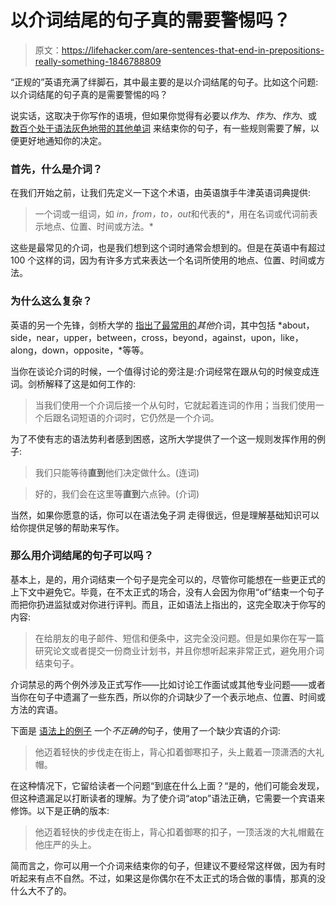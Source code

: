 # 以介词结尾的句子真的需要警惕吗？

> 原文：<https://lifehacker.com/are-sentences-that-end-in-prepositions-really-something-1846788809>

“正规的”英语充满了绊脚石，其中最主要的是以介词结尾的句子。比如这个问题:以介词结尾的句子真的是需要警惕的吗？



说实话，这取决于你写作的语境，但如果你觉得有必要以*作为*、*作为*、*作为*、或 [数百个处于语法灰色地带的其他单词](https://www.englishclub.com/grammar/prepositions-list.htm) 来结束你的句子，有一些规则需要了解，以便更好地通知你的决定。

### 首先，什么是介词？

在我们开始之前，让我们先定义一下这个术语，由英语旗手牛津英语词典提供:

> 一个词或一组词，如 *in，from，to，out*和代表的*，用在名词或代词前表示地点、位置、时间或方法。*

这些是最常见的介词，也是我们想到这个词时通常会想到的。但是在英语中有超过 100 个这样的词，因为有许多方式来表达一个名词所使用的地点、位置、时间或方法。

### 为什么这么复杂？

英语的另一个先锋，剑桥大学的 [指出了最常用的](https://dictionary.cambridge.org/us/grammar/british-grammar/prepositions)*其他*介词，其中包括 *about，side，near，upper，between，cross，beyond，against，upon，like，along，down，opposite，*等等。

当你在谈论介词的时候，一个值得讨论的旁注是:介词经常在跟从句的时候变成连词。剑桥解释了这是如何工作的:

> 当我们使用一个介词后接一个从句时，它就起着连词的作用；当我们使用一个后跟名词短语的介词时，它仍然是一个介词。

为了不使有志的语法势利者感到困惑，这所大学提供了一个这一规则发挥作用的例子:

> 我们只能等待**直到**他们决定做什么。(连词)

> 好的，我们会在这里等**直到**六点钟。(介词)

当然，如果你愿意的话，你可以在语法兔子洞 走得很远，但是理解基础知识可以给你提供足够的帮助来写作。

### 那么用介词结尾的句子可以吗？

基本上，是的，用介词结束一个句子是完全可以的，尽管你可能想在一些更正式的上下文中避免它。毕竟，在不太正式的场合，没有人会因为你用“of”结束一个句子而把你扔进监狱或对你进行评判。而且，正如语法上指出的，这完全取决于你写的内容:

> 在给朋友的电子邮件、短信和便条中，这完全没问题。但是如果你在写一篇研究论文或者提交一份商业计划书，并且你想听起来非常正式，避免用介词结束句子。

介词禁忌的两个例外涉及正式写作——比如讨论工作面试或其他专业问题——或者当你在句子中遗漏了一些东西，所以你的介词缺少了一个表示地点、位置、时间或方法的宾语。

下面是 [语法上的例子](https://www.grammarly.com/blog/youve-been-lied-to-heres-why-you-absolutely-can-end-a-sentence-with-a-preposition/#:~:text=It's%20not%20an%20error%20to,avoid%20ending%20sentences%20with%20prepositions.) 一个*不正确的*句子，使用了一个缺少宾语的介词:

> 他迈着轻快的步伐走在街上，背心扣着御寒扣子，头上戴着一顶潇洒的大礼帽。

在这种情况下，它留给读者一个问题“到底在什么上面？“是的，他们可能会发现，但这种遗漏足以打断读者的理解。为了使介词“atop”语法正确，它需要一个宾语来修饰。以下是正确的版本:

> 他迈着轻快的步伐走在街上，背心扣着御寒的扣子，一顶活泼的大礼帽戴在他庄严的头上。

简而言之，你可以用一个介词来结束你的句子，但建议不要经常这样做，因为有时听起来有点不自然。不过，如果这是你偶尔在不太正式的场合做的事情，那真的没什么大不了的。